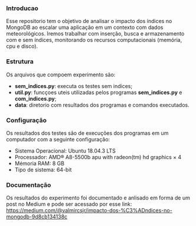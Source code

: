 ### Introducao
Esse repositorio tem o objetivo de analisar o impacto dos índices no MongoDB ao escalar uma aplicação em um contexto com dados meteorológicos. Iremos trabalhar com inserção, busca e armazenamento com e sem índices, monitorando os recursos computacionais (memória, cpu e disco).

### Estrutura
Os arquivos que compoem experimento são:
* **sem_indices.py**: executa os testes sem indices;
* **util.py**: funcçoes uteis utilizadas pelos programas **sem_indices.py** e **com_indices.py**;
* **data**: diretorio com resultados dos programas e comandos executados.

### Configuração
Os resultados dos testes são de execuções dos programas em um computador com a seguinte configuração:
* Sistema Operacional: Ubuntu 18.04.3 LTS
* Processador: AMD® A8-5500b apu with radeon(tm) hd graphics × 4
* Mémoria RAM: 8 GB
* Tipo de sistema: 64-bit

### Documentação
Os resultados do experimento foi documentado e anlisado em forma de um post no Medium e pode ser acessado por esse link: https://medium.com/@valmircsjr/impacto-dos-%C3%ADndices-no-mongodb-9d8cb134138c
